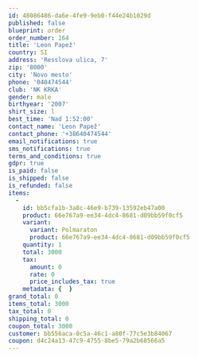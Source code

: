 ```yaml
---
id: 48086486-da6e-4fe9-9eb0-f44e24b1029d
published: false
blueprint: order
order_number: 164
title: 'Leon Papež'
country: SI
address: 'Resslova ulica, 7'
zip: '8000'
city: 'Novo mesto'
phone: '040474544'
club: 'NK KRKA'
gender: male
birthyear: '2007'
shirt_size: l
best_time: 'Nad 1:52:00'
contact_name: 'Leon Papež'
contact_phone: '+38640474544'
email_notifications: true
sms_notifications: true
terms_and_conditions: true
gdpr: true
is_paid: false
is_shipped: false
is_refunded: false
items:
  -
    id: bb5cfa1b-3a8c-46e9-b739-13592eb47a00
    product: 66e767a9-ee34-4dc4-8681-d09bb59f0cf5
    variant:
      variant: Polmaraton
      product: 66e767a9-ee34-4dc4-8681-d09bb59f0cf5
    quantity: 1
    total: 3000
    tax:
      amount: 0
      rate: 0
      price_includes_tax: true
    metadata: {  }
grand_total: 0
items_total: 3000
tax_total: 0
shipping_total: 0
coupon_total: 3000
customer: bb556aca-0c5a-46c1-a80f-77c5e3b84067
coupon: d4c24a13-47c9-4755-8be5-79a2b68566a5
---
```

